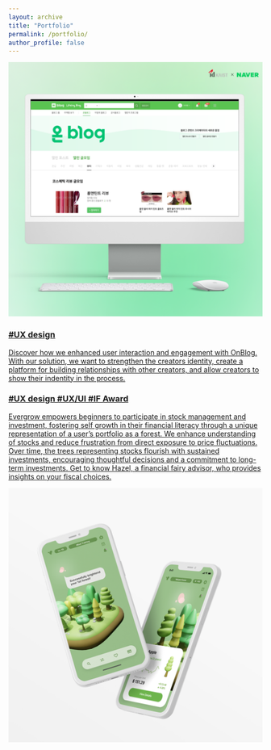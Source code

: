 ```yaml
---
layout: archive
title: "Portfolio"
permalink: /portfolio/
author_profile: false
---
```


<div class="container">
    <div class="about-row">
      <a href="https://zosia-hci.github.io/portfolio/6-2023-on_blog">
        <div class="row-image">
            <img src="/images/on_blog_square.png" alt="OnBlog">
        </div>
      </a>
      <a href="https://zosia-hci.github.io/portfolio/6-2023-on_blog">
        <div class="row-text" href="https://zosia-hci.github.io/portfolio/6-2023-on_blog">
          <h3>#UX design</h3>
          <p>Discover how we enhanced user interaction and engagement with OnBlog. With our solution, we want to strengthen the creators identity, create a platform for building relationships with other creators, and allow creators to show their indentity in the process.</p>
        </div>
      </a>
    </div>
    <div class="about-row2">
      <a href="https://zosia-hci.github.io/portfolio/7-2022-evergrow">
        <div class="row-text" href="https://zosia-hci.github.io/portfolio/7-2022-evergrow">
          <h3>#UX design #UX/UI #IF Award</h3>
          <p>Evergrow empowers beginners to participate in stock management and investment, fostering self growth in their financial literacy through a unique representation of a user’s portfolio as a forest. We enhance understanding of stocks and reduce frustration from direct exposure to price fluctuations. Over time, the trees representing stocks flourish with sustained investments, encouraging thoughtful decisions and a commitment to long-term investments. Get to know Hazel, a financial fairy advisor, who provides insights on your fiscal choices.</p>
        </div>
      </a>
      <a href="https://zosia-hci.github.io/portfolio/7-2022-evergrow">
        <div class="row-image">
            <img src="/images/evergrow_square.png" alt="Evergrow">
        </div>
      </a>
    </div>
</div>

